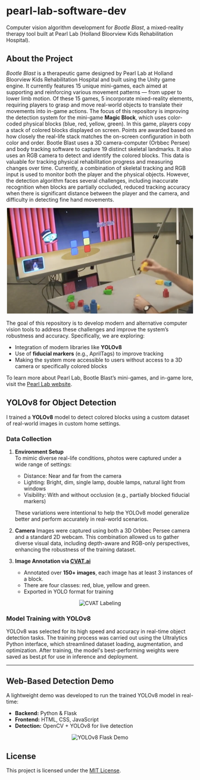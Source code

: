 # pearl-lab-software-dev

Computer vision algorithm development for *Bootle Blast*, a mixed-reality therapy tool built at Pearl Lab (Holland Bloorview Kids Rehabilitation Hospital).

## About the Project

*Bootle Blast* is a therapeutic game designed by Pearl Lab at Holland Bloorview Kids Rehabilitation Hospital and built using the Unity game engine. It currently features 15 unique mini-games, each aimed at supporting and reinforcing various movement patterns — from upper to lower limb motion. Of these 15 games, 5 incorporate mixed-reality elements, requiring players to grasp and move real-world objects to translate their movements into in-game actions. The focus of this repository is improving the detection system for the mini-game **Magic Block**, which uses color-coded physical blocks (blue, red, yellow, green). In this game, players copy a stack of colored blocks displayed on screen. Points are awarded based on how closely the real-life stack matches the on-screen configuration in both color and order. Bootle Blast uses a 3D camera-computer (Orbbec Persee) and body tracking software to capture 19 distinct skeletal landmarks. It also uses an RGB camera to detect and identify the colored blocks. This data is valuable for tracking physical rehabilitation progress and measuring changes over time.
Currently, a combination of skeletal tracking and RGB input is used to monitor both the player and the physical objects. However, the detection algorithm faces several challenges, including inaccurate recognition when blocks are partially occluded, reduced tracking accuracy when there is significant distance between the player and the camera, and difficulty in detecting fine hand movements.

<div align="center">
  <img src="media/demo.png" alt='"Magic Block" Demo' width="500"/>
</div>


The goal of this repository is to develop modern and alternative computer vision tools to address these challenges and improve the system’s robustness and accuracy. Specifically, we are exploring:
- Integration of modern libraries like **YOLOv8**
- Use of **fiducial markers** (e.g., AprilTags) to improve tracking
- Making the system more accessible to users without access to a 3D camera or specifically colored blocks

To learn more about Pearl Lab, Bootle Blast’s mini-games, and in-game lore, visit the [Pearl Lab website](https://hollandbloorview.ca/research-education/bloorview-research-institute/research-centres-labs/pearl-lab).

## YOLOv8 for Object Detection

I trained a **YOLOv8** model to detect colored blocks using a custom dataset of real-world images in custom home settings.

### Data Collection

1. **Environment Setup**  
   To mimic diverse real-life conditions, photos were captured under a wide range of settings:
   - Distance: Near and far from the camera
   - Lighting: Bright, dim, single lamp, double lamps, natural light from windows
   - Visibility: With and without occlusion (e.g., partially blocked fiducial markers)

   These variations were intentional to help the YOLOv8 model generalize better and perform accurately in real-world scenarios.

2. **Camera**
  Images were captured using both a 3D Orbbec Persee camera and a standard 2D webcam. This combination allowed us to gather diverse visual data, including depth-aware and RGB-only perspectives,     enhancing the robustness of the training dataset.
  
4. **Image Annotation via [CVAT.ai](https://cvat.ai)**  
   - Annotated over **150+ images**, each image has at least 3 instances of a block.
   - There are four classes: red, blue, yellow and green.
   - Exported in YOLO format for training

     
<p align="center">
  <img src="./images/cvat-labeling.png" alt="CVAT Labeling" width="500"/>
</p>



### Model Training with YOLOv8

YOLOv8 was selected for its high speed and accuracy in real-time object detection tasks. The training process was carried out using the Ultralytics Python interface, which streamlined dataset loading, augmentation, and optimization. After training, the model's best-performing weights were saved as best.pt for use in inference and deployment.


---

## Web-Based Detection Demo

A lightweight demo was developed to run the trained YOLOv8 model in real-time:

- **Backend:** Python & Flask  
- **Frontend:** HTML, CSS, JavaScript  
- **Detection:** OpenCV + YOLOv8 for live detection

<p align="center">
  <img src="./images/demo-interface.png" alt="YOLOv8 Flask Demo" width="500"/>
</p>


## License

This project is licensed under the [MIT License](LICENSE).
